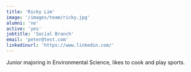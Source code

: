 ```yaml
---
title: 'Ricky Lim'
image: '/images/team/ricky.jpg'
alumni: 'no'
active: 'yes'
jobtitle: 'Social Branch'
email: 'peter@test.com'
linkedinurl: 'https://www.linkedin.com/'
---
```


Junior majoring in Environmental Science, likes to cook and play sports.
